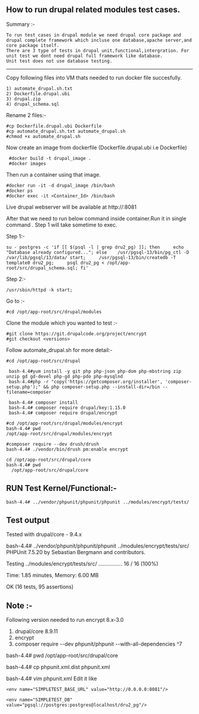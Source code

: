 
How to run drupal related modules test cases.
-------------

Summary :-
    
    To run test cases in drupal module we need drupal core package and drupal complete framework which incluse one database,apache server,and core package itself.
    There are 3 type of tests in drupal unit,functional,intergration. For unit test we dont need drupal full framework like database.
    Unit test does not use database testing.
 
*************************

Copy following files into VM thats needed to run docker file succesfully.

    1) automate_drupal.sh.txt
    2) Dockerfile.drupal.ubi
    3) drupal.zip
    4) drupal_schema.sql

Rename 2 files:-

    #cp Dockerfile.drupal.ubi Dockerfile
    #cp automate_drupal.sh.txt automate_drupal.sh
    #chmod +x automate_drupal.sh
     

Now create an image from dockerfile (Dockerfile.drupal.ubi i.e Dockerfile)
  
     #docker build -t drupal_image .
     #docker images
 
 
Then run a container using that image.

    #docker run -it -d drupal_image /bin/bash
    #docker ps
    #docker exec -it <Container_Id> /bin/bash

Live drupal webserver will be available at http://<ip>:8081

After that we need to run below command inside container.Run it in single command . Step 1 will take sometime to exec. 

Step 1:- 

    su - postgres -c 'if [[ $(psql -l | grep dru2_pg) ]]; then     echo "Database already configured..."; else    /usr/pgsql-13/bin/pg_ctl -D /var/lib/pgsql/13/data/ start;     /usr/pgsql-13/bin/createdb -T template0 dru2_pg;     psql dru2_pg < /opt/app-root/src/drupal_schema.sql; fi'

Step 2:-

    /usr/sbin/httpd -k start;


Go to :-

    #cd /opt/app-root/src/drupal/modules

Clone the module which you wanted to test :-

    #git clone https://git.drupalcode.org/project/encrypt
    #git checkout <versions>   
    
Follow automate_drupal.sh for more detail:-
  
    #cd /opt/app-root/src/drupal
    
     bash-4.4#yum install -y git php php-json php-dom php-mbstring zip unzip gd gd-devel php-gd php-pdo php-mysqlnd
     bash-4.4#php -r "copy('https://getcomposer.org/installer', 'composer-setup.php');" && php composer-setup.php --install-dir=/bin --filename=composer
 
     bash-4.4# composer install
     bash-4.4# composer require drupal/key:1.15.0
	 bash-4.4# composer require drupal/encrypt
	 
    #cd /opt/app-root/src/drupal/modules/encrypt
    bash-4.4# pwd
    /opt/app-root/src/drupal/modules/encrypt

    #composer require --dev drush/drush
    bash-4.4# ./vendor/bin/drush pm:enable encrypt   

    cd /opt/app-root/src/drupal/core
    bash-4.4# pwd
      /opt/app-root/src/drupal/core
      
 
RUN Test Kernel/Functional:- 
-----------------------    

    bash-4.4# ../vendor/phpunit/phpunit/phpunit ../modules/encrypt/tests/
    
    
 
 
Test output
----------------

Tested with  drupal/core - 9.4.x
 

bash-4.4# ../vendor/phpunit/phpunit/phpunit ../modules/encrypt/tests/src/
PHPUnit 7.5.20 by Sebastian Bergmann and contributors.

Testing ../modules/encrypt/tests/src/
................                                                  16 / 16 (100%)

Time: 1.85 minutes, Memory: 6.00 MB

OK (16 tests, 95 assertions)


Note :-
------

Following version needed to run encrypt 8.x-3.0

1. drupal/core 8.9.11
2. encrypt
3. composer require --dev phpunit/phpunit --with-all-dependencies ^7

 
bash-4.4# pwd
/opt/app-root/src/drupal/core

bash-4.4# cp phpunit.xml.dist phpunit.xml

bash-4.4# vim phpunit.xml
Edit it like

    <env name="SIMPLETEST_BASE_URL" value="http://0.0.0.0:8081"/>
   
    <env name="SIMPLETEST_DB" value="pgsql://postgres:postgres@localhost/dru2_pg"/>
